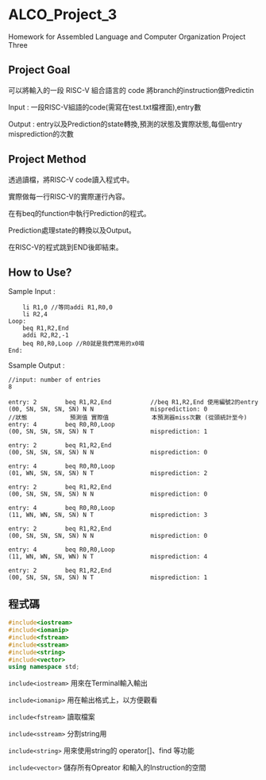 # ALCO_Project_3
Homework for Assembled Language and Computer Organization  Project Three

## Project Goal
可以將輸入的一段 RISC-V 組合語言的 code 將branch的instruction做Predictin

Input : 一段RISC-V組語的code(需寫在test.txt檔裡面),entry數

Output : entry以及Prediction的state轉換,預測的狀態及實際狀態,每個entry misprediction的次數

## Project Method
透過讀檔，將RISC-V code讀入程式中。

實際做每一行RISC-V的實際運行內容。

在有beq的function中執行Prediction的程式。

Prediction處理state的轉換以及Output。

在RISC-V的程式跳到END後即結束。

## How to Use?
Sample Input : 
```
	li R1,0 //等同addi R1,R0,0
	li R2,4
Loop:
	beq R1,R2,End
	addi R2,R2,-1
	beq R0,R0,Loop //R0就是我們常用的x0唷
End:
```

Ssample Output :
```
//input: number of entries
8

entry: 2        beq R1,R2,End           //beq R1,R2,End 使用編號2的entry
(00, SN, SN, SN, SN) N N                misprediction: 0
//狀態            預測值 實際值            本預測器miss次數 (從頭統計至今)
entry: 4        beq R0,R0,Loop
(00, SN, SN, SN, SN) N T                misprediction: 1

entry: 2        beq R1,R2,End
(00, SN, SN, SN, SN) N N                misprediction: 0

entry: 4        beq R0,R0,Loop
(01, WN, SN, SN, SN) N T                misprediction: 2

entry: 2        beq R1,R2,End
(00, SN, SN, SN, SN) N N                misprediction: 0

entry: 4        beq R0,R0,Loop
(11, WN, WN, SN, SN) N T                misprediction: 3

entry: 2        beq R1,R2,End
(00, SN, SN, SN, SN) N N                misprediction: 0

entry: 4        beq R0,R0,Loop
(11, WN, WN, SN, WN) N T                misprediction: 4

entry: 2        beq R1,R2,End
(00, SN, SN, SN, SN) N T                misprediction: 1
```

## 程式碼

```c++
#include<iostream>
#include<iomanip>
#include<fstream>
#include<sstream>
#include<string>
#include<vector>
using namespace std;
```
`include<iostream>`  用來在Terminal輸入輸出

`include<iomanip>`   用在輸出格式上，以方便觀看

`include<fstream>`  讀取檔案

`include<sstream>`  分割string用

`include<string>`  用來使用string的 operator[]、find 等功能

`include<vector>`  儲存所有Opreator 和輸入的Instruction的空間
